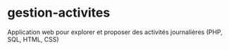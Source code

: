 # gestion-activites
Application web pour explorer et proposer des activités journalières (PHP, SQL, HTML, CSS)
